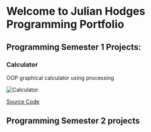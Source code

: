 # Welcome to Julian Hodges Programming Portfolio

## Programming Semester 1 Projects:

### Calculator

OOP graphical calculator using processing

![Calculator]()

[Source Code]()

## Programming Semester 2 projects


